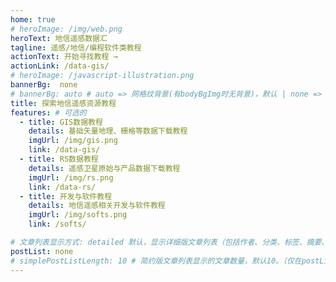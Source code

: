 ```yaml
---
home: true
# heroImage: /img/web.png
heroText: 地信遥感数据汇
tagline: 遥感/地信/编程软件类教程
actionText: 开始寻找教程 →
actionLink: /data-gis/
# heroImage: /javascript-illustration.png
bannerBg:  none
# bannerBg: auto # auto => 网格纹背景(有bodyBgImg时无背景)，默认 | none => 无 | '大图地址' | background: 自定义背景样式       提示：如发现文本颜色不适应你的背景时可以到palette.styl修改$bannerTextColor变量
title: 探索地信遥感资源教程
features: # 可选的
  - title: GIS数据教程
    details: 基础矢量地理、栅格等数据下载教程
    imgUrl: /img/gis.png
    link: /data-gis/
  - title: RS数据教程
    details: 遥感卫星原始与产品数据下载教程
    imgUrl: /img/rs.png
    link: /data-rs/
  - title: 开发与软件教程
    details: 地信遥感相关开发与软件教程
    imgUrl: /img/softs.png
    link: /softs/

# 文章列表显示方式: detailed 默认，显示详细版文章列表（包括作者、分类、标签、摘要、分页等）| simple => 显示简约版文章列表（仅标题和日期）| none 不显示文章列表
postList: none
# simplePostListLength: 10 # 简约版文章列表显示的文章数量，默认10。（仅在postList设置为simple时生效）
---
```




<!--

// 可以在这里放一些md信息，在转换时自动注释掉

 -->
